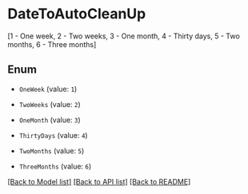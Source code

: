 # DateToAutoCleanUp
[1 - One week, 2 - Two weeks, 3 - One month, 4 - Thirty days, 5 - Two months, 6 - Three months]

## Enum

* `OneWeek` (value: `1`)

* `TwoWeeks` (value: `2`)

* `OneMonth` (value: `3`)

* `ThirtyDays` (value: `4`)

* `TwoMonths` (value: `5`)

* `ThreeMonths` (value: `6`)

[[Back to Model list]](../README.md#documentation-for-models) [[Back to API list]](../README.md#documentation-for-api-endpoints) [[Back to README]](../README.md)


